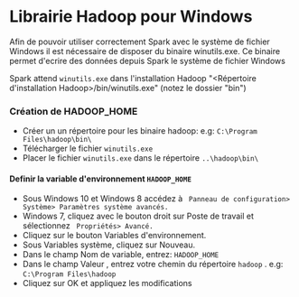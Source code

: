 # Librairie Hadoop pour Windows

Afin de pouvoir utiliser correctement Spark avec le système de fichier Windows il est nécessaire de disposer du binaire winutils.exe.
Ce binaire permet d'ecrire des données depuis Spark le système de fichier Windows

Spark attend ```winutils.exe``` dans l'installation Hadoop "<Répertoire d'installation Hadoop>/bin/winutils.exe" (notez le dossier "bin")

### Création de HADOOP_HOME

- Créer un un répertoire pour les binaire hadoop: e.g: ```C:\Program Files\hadoop\bin\```
- Télécharger le fichier ```winutils.exe```
- Placer le fichier ```winutils.exe``` dans le répertoire ```..\hadoop\bin\```


#### Definir la variable d'environnement ```HADOOP_HOME```

- Sous Windows 10 et Windows 8 accédez à ``` Panneau de configuration> Système> Paramètres système avancés.```
- Windows 7, cliquez avec le bouton droit sur Poste de travail et sélectionnez ``` Propriétés> Avancé.```
- Cliquez sur le bouton Variables d'environnement.
- Sous Variables système, cliquez sur Nouveau.
- Dans le champ Nom de variable, entrez: ```HADOOP_HOME ```
- Dans le champ Valeur , entrez votre chemin du répertoire ```hadoop``` . e.g: ```C:\Program Files\hadoop```
- Cliquez sur OK et appliquez les modifications 


